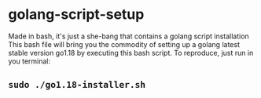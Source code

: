 # golang-script-setup
Made in bash, it's just a she-bang that contains a golang script installation
This bash file will bring you the commodity of setting up a golang latest stable version
go1.18 by executing this bash script.
To reproduce, just run in you terminal: 
## `sudo ./go1.18-installer.sh`